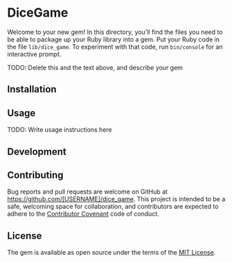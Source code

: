 # DiceGame

Welcome to your new gem! In this directory, you'll find the files you need to be able to package up your Ruby library into a gem. Put your Ruby code in the file `lib/dice_game`. To experiment with that code, run `bin/console` for an interactive prompt.

TODO: Delete this and the text above, and describe your gem

## Installation



## Usage

TODO: Write usage instructions here

## Development



## Contributing

Bug reports and pull requests are welcome on GitHub at https://github.com/[USERNAME]/dice_game. This project is intended to be a safe, welcoming space for collaboration, and contributors are expected to adhere to the [Contributor Covenant](http://contributor-covenant.org) code of conduct.


## License

The gem is available as open source under the terms of the [MIT License](http://opensource.org/licenses/MIT).

